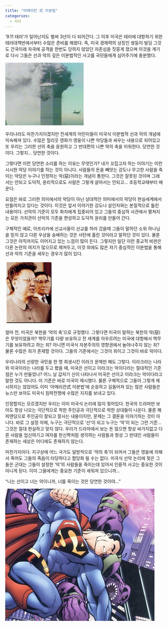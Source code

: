 ```yaml
---
title: "아메리칸 式 이분법"
categories:
  - 시사
---
```


‘9.11 테러’가 일어난지도 벌써 3년이 다 되어간다. 그 이후 미국은 테러에 대항하기 위한 테러대책반에서부터 수많은 준비를 해왔다. 즉, 미국 경제력의 상징인 쌍둥이 빌딩 그것도 건국이래 자국에 공격을 한번도 당하지 않았던 자존심을 짓뭉게 졌으며 이것을 계기로 다시 그들은 선과 악의 깊은 이분법적인 사고를 국민들에게 심어주기에 충분했다.

![](/assets/images/posts/2004/07/911-terror.jpg)

우리나라도 마찬가지이겠지만 전세계의 어린이들이 미국식 이분법적 선과 악의 개념에 익숙해져 있다. 수많은 헐리웃 영화가 영웅이 나쁜 악당들과 싸우는 내용으로 되어있고 또 우리는 그러한 선의 축을 응원하고 그 반대편의 나쁜 악의 축을 미워한다. 당연한 것이다. 그렇지… 당연한 것이다.

그렇다면 이런 당연한 소리를 하는 이유는 무엇인가? 내가 꼬집고자 하는 이야기는 이런 시시한 악당 이야기를 하는 것이 아니다. 사람들의 돈을 빼앗는 강도나 무고한 사람을 죽이는 악당은 누구나 인정하는 악(惡)이라는 개념이 통한다. 그것은 잘못된 것이며 그래서는 안되고 도덕적, 윤리적으로도 사람은 그렇게 살아서는 안되고… 초등학교때부터 배운다.

요점은 바로 그러한 의미에서의 악당이 아닌 상대적인 의미에서의 악당이 현실세계에서 만들어지고 있다는 것이다. 이것은 앞서 이야기한 강도나 살인자와는 본질적으로 틀린 내용이다. 선악의 기준이 모두 화자에게 집중되어 있고 그들의 중심적 사관에서 펼쳐지는 모든 가치관이 선악의 기준을 편성하고 도덕적 윤리를 만들어 간다.

구체적인 예로, 아프리카에 선교사들이 선교를 하러 갔을때 그들이 말하던 소위 하나님을 믿지 않고 다른 우상을 숭배하는 것은 사탄에 홀린 것이라고 말하던 것이 있다. 물론 그것은 아직까지도 이어지고 있는 느낌이 많이 든다. 그렇지만 일단 이런 종교적 비판은 다른 논란의 여지가 많으므로 제쳐두고, 이것 외에도 많은 자기 중심적인 이분법을 통해 선과 악의 기준을 세우는 경우가 많이 있다.

![](/assets/images/posts/2004/07/north-korea-kim.gif)

얼마 전, 미국은 북한을 ‘악의 축’으로 규정했다. 그렇다면 미국이 말하는 북한의 악(惡)은 무엇이었을까? 핵무기를 다량 보유하고 전 세계를 아우르려는 미국에 대항해서 핵무기를 보유하려고 하는 죄? 아니면 미국식 자본주의의 영향권에서 놀아나주지 않는 죄? 물론 수많은 죄가 존재할 것이다. 그들의 기준에서는 그것이 죄이고 그것이 바로 악이다.

우리나라의 선량한 국민을 한 명 희생시킨 이라크 문제만 해도 그렇다. 이라크라는 나라와 미국이라는 나라를 두고 봤을 때, 미국은 선이고 이라크는 악이다라는 절대적인 기준점은 누가 만들었나? 어느 날 갑자기 신이 나타나서 미국은 선이고 이라크는 악이다라고 말한 것도 아니다. 이 기준은 바로 미국이 제시했다. 물론 구체적으로 그들이 그렇게 제시하지는 않았어도 이미 ‘아메리칸式 이분법’에 순응하고 길들어져 있는 많은 사람들은 뉴스만 보아도 미국식 침략전쟁에 수많은 지지를 보내고 있다.

인정할지는 모르겠지만 우리는 이미 미국식 논리에 많이 젖어있다. 한국의 드라마만 보아도 항상 나오는 극단적으로 착한 주인공과 극단적으로 악한 상대들이 나온다. 물론 해피엔딩으로 주인공이 잘되고 잘사는 내용이지만, 문제는 그 결론을 이야기하는 것이 아니다. 바로 그 설정 자체, 누구는 극단적으로 ‘선’이 되고 누구는 ‘악’이 되는 그런 기준… 그것은 절대 현실하고 맞지 않다. 우리가 드라마에서 보는 돈 많으면 항상 싸가지없고 다른 사람을 업신여기고 여자를 헌신짝처럼 생각하는 사람들과 항상 그 반대인 사람들이 존재하는 세상은 어디에도 존재하지 않는다.

마찬가지이다. 지구상에 어느 국가도 일방적으로 ‘악의 축’이 되어서 그들은 영웅에 의해서 죽어도 그들의 죽음이 타당하다고 합당화 될 수는 없다. 미국식 선악 논리에 젖은 그들은 군대는 그들이 설정한 ‘악’의 사람들을 죽이는데 있어서 인륜적 사고는 중요한 것이 아니게 된다. 이미 그들에게는 중요한 기준이 세워져 있으니까…

“나는 선이고 너는 악이니까, 너를 죽이는 것은 당연한 것이야…”

![](/assets/images/posts/2004/07/gk200000000010.jpg)

